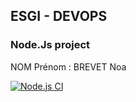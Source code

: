 ## ESGI - DEVOPS
### Node.Js project

NOM Prénom : BREVET Noa

[![Node.js CI](https://github.com/nonocro/devops_node/actions/workflows/workflowsci.yml/badge.svg)](https://github.com/nonocro/devops_node/actions/workflows/workflowsci.yml)